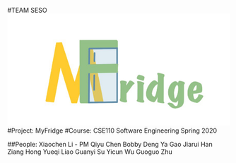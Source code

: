 #TEAM SESO
![Alt text](MyFridge_Logo.jpg?raw=true "Title")
#Project: MyFridge
#Course: CSE110 Software Engineering Spring 2020


##People: 
Xiaochen Li - PM
Qiyu Chen
Bobby Deng
Ya Gao
Jiarui Han
Ziang Hong
Yueqi Liao
Guanyi Su
Yicun Wu
Guoguo Zhu
